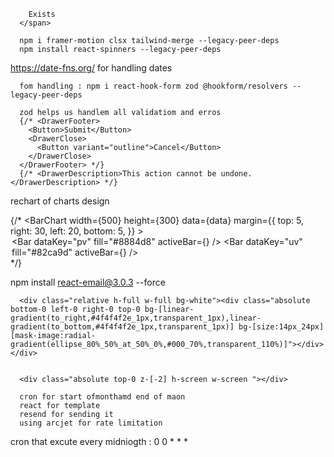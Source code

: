 <span className="font-bold text-gray-500">
        
        Exists
      </span>

      npm i framer-motion clsx tailwind-merge --legacy-peer-deps
      npm install react-spinners --legacy-peer-deps

https://date-fns.org/ for handling dates 


      fom handling : npm i react-hook-form zod @hookform/resolvers --legacy-peer-deps

      zod helps us handlem all validatiom and erros
      {/* <DrawerFooter>
        <Button>Submit</Button>
        <DrawerClose>
          <Button variant="outline">Cancel</Button>
        </DrawerClose>
      </DrawerFooter> */}
      {/* <DrawerDescription>This action cannot be undone.</DrawerDescription> */}


<div class="absolute inset-0 -z-10 h-full w-full bg-white [background:radial-gradient(125%_125%_at_50%_10%,#fff_40%,#63e_100%)]"></div>
<div class="absolute inset-0 -z-10 h-full w-full bg-white bg-[linear-gradient(to_right,#f0f0f0_1px,transparent_1px),linear-gradient(to_bottom,#f0f0f0_1px,transparent_1px)] bg-[size:6rem_4rem]"></div>

<div class="relative h-full w-full bg-white"><div class="absolute bottom-0 left-0 right-0 top-0 bg-[linear-gradient(to_right,#4f4f4f2e_1px,transparent_1px),linear-gradient(to_bottom,#4f4f4f2e_1px,transparent_1px)] bg-[size:14px_24px] [mask-image:radial-gradient(ellipse_80%_50%_at_50%_0%,#000_70%,transparent_110%)]"></div></div>


rechart of charts design 


{/* <ResponsiveContainer width="100%" height="100%">
        <BarChart
          width={500}
          height={300}
          data={data}
          margin={{
            top: 5,
            right: 30,
            left: 20,
            bottom: 5,
          }}
        >
          <CartesianGrid strokeDasharray="3 3" />
          <XAxis dataKey="name" />
          <YAxis />
          <Tooltip />
          <Legend />
          <Bar
            dataKey="pv"
            fill="#8884d8"
            activeBar={<Rectangle fill="pink" stroke="blue" />}
          />
          <Bar
            dataKey="uv"
            fill="#82ca9d"
            activeBar={<Rectangle fill="gold" stroke="purple" />}
          />
        </BarChart>
      </ResponsiveContainer> */}

npm install react-email@3.0.3 --force


      <div class="relative h-full w-full bg-white"><div class="absolute bottom-0 left-0 right-0 top-0 bg-[linear-gradient(to_right,#4f4f4f2e_1px,transparent_1px),linear-gradient(to_bottom,#4f4f4f2e_1px,transparent_1px)] bg-[size:14px_24px] [mask-image:radial-gradient(ellipse_80%_50%_at_50%_0%,#000_70%,transparent_110%)]"></div></div>


      <div class="absolute top-0 z-[-2] h-screen w-screen "></div>

      cron for start ofmonthamd end of maon
      react for template 
      resend for sending it
      using arcjet for rate limitation

cron that excute every midniogth : 0 0 * * *